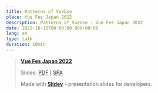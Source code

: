 ```yaml
---
title: Patterns of VueUse
place: Vue Fes Japan 2022
description: Patterns of VueUse - Vue Fes Japan 2022
date: 2022-10-16T00:00:00.000+00:00
lang: en
type: talk
duration: 10min
---
```


> [**Vue Fes Japan 2022**](https://vuefes.jp/2022/)
> 
> Slides: [PDF](https://antfu.me/talks/2022-10-16) | [SPA](https://talks.antfu.me/2022/patterns-vueuse/)
>
> Made with <Slidev class="inline"/>  [**Slidev**](https://github.com/slidevjs/slidev) - presentation slides for developers.


